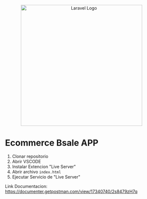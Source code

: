<p align="center">
<img src="https://ayudawp.com/wp-content/uploads/2017/01/javascript-logo-escudo.png" width="400" alt="Laravel Logo">
</p>

# Ecommerce Bsale APP

1. Clonar repositorio
2. Abrir VSCODE
3. Instalar Extencion "Live Server"
4. Abrir archivo ``index.html``
5. Ejecutar Servicio de "Live Server"

Link Documentacion:
https://documenter.getpostman.com/view/17340740/2s8479zH7q



